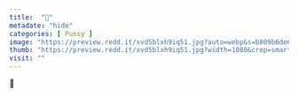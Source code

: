 ```yaml
---
title:  "🖤"
metadate: "hide"
categories: [ Pussy ]
image: "https://preview.redd.it/xvd5blxh9iq51.jpg?auto=webp&s=b809b6de6d4e30d19ceeee86934fee5c6451a4d7"
thumb: "https://preview.redd.it/xvd5blxh9iq51.jpg?width=1080&crop=smart&auto=webp&s=f2c28e8014175b0e2932f90fef1705e20d180639"
visit: ""
---
```

🖤
